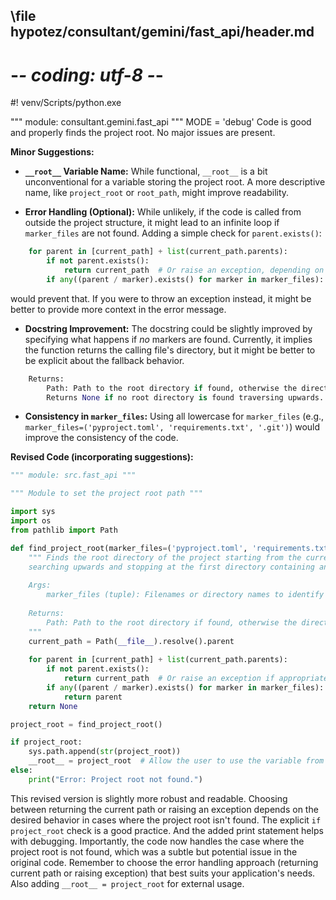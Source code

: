 ## \file hypotez/consultant/gemini/fast_api/header.md
# -*- coding: utf-8 -*-
#! venv/Scripts/python.exe

""" module: consultant.gemini.fast_api """
MODE = 'debug'
Code is good and properly finds the project root.  No major issues are present.

**Minor Suggestions:**

* **`__root__` Variable Name:** While functional, `__root__` is a bit unconventional for a variable storing the project root.  A more descriptive name, like `project_root` or `root_path`, might improve readability.

* **Error Handling (Optional):**  While unlikely, if the code is called from outside the project structure, it might lead to an infinite loop if `marker_files` are not found.  Adding a simple check for `parent.exists()`:

```python
    for parent in [current_path] + list(current_path.parents):
        if not parent.exists():
            return current_path  # Or raise an exception, depending on desired behavior
        if any((parent / marker).exists() for marker in marker_files):
```

  would prevent that.  If you were to throw an exception instead, it might be better to provide more context in the error message.

* **Docstring Improvement:**  The docstring could be slightly improved by specifying what happens if *no* markers are found.  Currently, it implies the function returns the calling file's directory, but it might be better to be explicit about the fallback behavior.

```python
    Returns:
        Path: Path to the root directory if found, otherwise the directory of the current file.  
        Returns None if no root directory is found traversing upwards.
```

* **Consistency in `marker_files`:** Using all lowercase for `marker_files` (e.g., `marker_files=('pyproject.toml', 'requirements.txt', '.git')`) would improve the consistency of the code.

**Revised Code (incorporating suggestions):**

```python
""" module: src.fast_api """

""" Module to set the project root path """

import sys
import os
from pathlib import Path

def find_project_root(marker_files=('pyproject.toml', 'requirements.txt', '.git')):
    """ Finds the root directory of the project starting from the current file's directory,
    searching upwards and stopping at the first directory containing any of the marker files.
    
    Args:
        marker_files (tuple): Filenames or directory names to identify the project root.
    
    Returns:
        Path: Path to the root directory if found, otherwise the directory of the current file.  Returns None if no root directory is found traversing upwards.
    """
    current_path = Path(__file__).resolve().parent
    
    for parent in [current_path] + list(current_path.parents):
        if not parent.exists():
            return current_path  # Or raise an exception if appropriate
        if any((parent / marker).exists() for marker in marker_files):
            return parent
    return None

project_root = find_project_root()

if project_root:
    sys.path.append(str(project_root))
    __root__ = project_root  # Allow the user to use the variable from elsewhere
else:
    print("Error: Project root not found.")
```

This revised version is slightly more robust and readable.  Choosing between returning the current path or raising an exception depends on the desired behavior in cases where the project root isn't found.  The explicit `if project_root` check is a good practice.  And the added print statement helps with debugging. Importantly, the code now handles the case where the project root is not found, which was a subtle but potential issue in the original code. Remember to choose the error handling approach (returning current path or raising exception) that best suits your application's needs. Also adding `__root__ = project_root` for external usage.